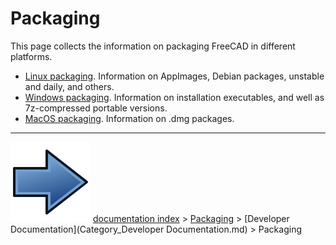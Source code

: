# Packaging
This page collects the information on packaging FreeCAD in different platforms.

-   [Linux packaging](Linux_packaging.md). Information on AppImages, Debian packages, unstable and daily, and others.
-   [Windows packaging](Windows_packaging.md). Information on installation executables, and well as 7z-compressed portable versions.
-   [MacOS packaging](MacOS_packaging.md). Information on .dmg packages.



---
![](images/Button_right.svg) [documentation index](../README.md) > [Packaging](Category_Packaging.md) > [Developer Documentation](Category_Developer Documentation.md) > Packaging
